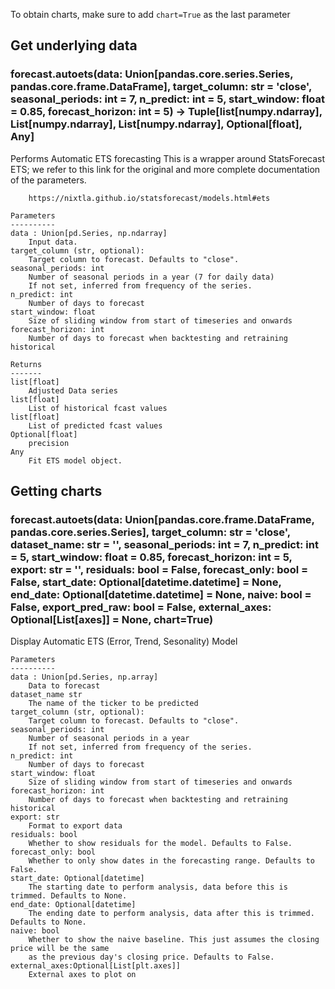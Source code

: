 To obtain charts, make sure to add `chart=True` as the last parameter

## Get underlying data 
### forecast.autoets(data: Union[pandas.core.series.Series, pandas.core.frame.DataFrame], target_column: str = 'close', seasonal_periods: int = 7, n_predict: int = 5, start_window: float = 0.85, forecast_horizon: int = 5) -> Tuple[list[numpy.ndarray], List[numpy.ndarray], List[numpy.ndarray], Optional[float], Any]

Performs Automatic ETS forecasting
    This is a wrapper around StatsForecast ETS;
    we refer to this link for the original and more complete documentation of the parameters.


        https://nixtla.github.io/statsforecast/models.html#ets

    Parameters
    ----------
    data : Union[pd.Series, np.ndarray]
        Input data.
    target_column (str, optional):
        Target column to forecast. Defaults to "close".
    seasonal_periods: int
        Number of seasonal periods in a year (7 for daily data)
        If not set, inferred from frequency of the series.
    n_predict: int
        Number of days to forecast
    start_window: float
        Size of sliding window from start of timeseries and onwards
    forecast_horizon: int
        Number of days to forecast when backtesting and retraining historical

    Returns
    -------
    list[float]
        Adjusted Data series
    list[float]
        List of historical fcast values
    list[float]
        List of predicted fcast values
    Optional[float]
        precision
    Any
        Fit ETS model object.

## Getting charts 
### forecast.autoets(data: Union[pandas.core.frame.DataFrame, pandas.core.series.Series], target_column: str = 'close', dataset_name: str = '', seasonal_periods: int = 7, n_predict: int = 5, start_window: float = 0.85, forecast_horizon: int = 5, export: str = '', residuals: bool = False, forecast_only: bool = False, start_date: Optional[datetime.datetime] = None, end_date: Optional[datetime.datetime] = None, naive: bool = False, export_pred_raw: bool = False, external_axes: Optional[List[axes]] = None, chart=True)

Display Automatic ETS (Error, Trend, Sesonality) Model

    Parameters
    ----------
    data : Union[pd.Series, np.array]
        Data to forecast
    dataset_name str
        The name of the ticker to be predicted
    target_column (str, optional):
        Target column to forecast. Defaults to "close".
    seasonal_periods: int
        Number of seasonal periods in a year
        If not set, inferred from frequency of the series.
    n_predict: int
        Number of days to forecast
    start_window: float
        Size of sliding window from start of timeseries and onwards
    forecast_horizon: int
        Number of days to forecast when backtesting and retraining historical
    export: str
        Format to export data
    residuals: bool
        Whether to show residuals for the model. Defaults to False.
    forecast_only: bool
        Whether to only show dates in the forecasting range. Defaults to False.
    start_date: Optional[datetime]
        The starting date to perform analysis, data before this is trimmed. Defaults to None.
    end_date: Optional[datetime]
        The ending date to perform analysis, data after this is trimmed. Defaults to None.
    naive: bool
        Whether to show the naive baseline. This just assumes the closing price will be the same
        as the previous day's closing price. Defaults to False.
    external_axes:Optional[List[plt.axes]]
        External axes to plot on
